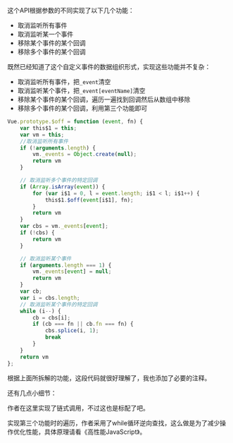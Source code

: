 这个API根据参数的不同实现了以下几个功能：

* 取消监听所有事件
* 取消监听某一个事件
* 移除某个事件的某个回调
* 移除多个事件的某个回调

既然已经知道了这个自定义事件的数据组织形式，实现这些功能并不复杂：

* 取消监听所有事件，把```_event```清空
* 取消监听某个事件，把```_event[eventName]```清空
* 移除某个事件的某个回调，遍历一遍找到回调然后从数组中移除
* 移除多个事件的某个回调，利用第三个功能即可

```javascript
Vue.prototype.$off = function (event, fn) {
	var this$1 = this;
	var vm = this;
	//取消监听所有事件
	if (!arguments.length) {
		vm._events = Object.create(null);
		return vm
	}

	// 取消监听多个事件的特定回调
	if (Array.isArray(event)) {
		for (var i$1 = 0, l = event.length; i$1 < l; i$1++) {
			this$1.$off(event[i$1], fn);
		}
		return vm
	}
	var cbs = vm._events[event];
	if (!cbs) {
		return vm
	}

	// 取消监听某个事件
	if (arguments.length === 1) {
		vm._events[event] = null;
		return vm
	}
	var cb;
	var i = cbs.length;
	// 取消监听某个事件的特定回调
	while (i--) {
		cb = cbs[i];
		if (cb === fn || cb.fn === fn) {
			cbs.splice(i, 1);
			break
		}
	}
	return vm
};
```

根据上面所拆解的功能，这段代码就很好理解了，我也添加了必要的注释。

还有几点小细节：

作者在这里实现了链式调用，不过这也是标配了吧。

实现第三个功能时的遍历，作者采用了while循环逆向查找，这么做是为了减少操作优化性能，具体原理请看《高性能JavaScript》。